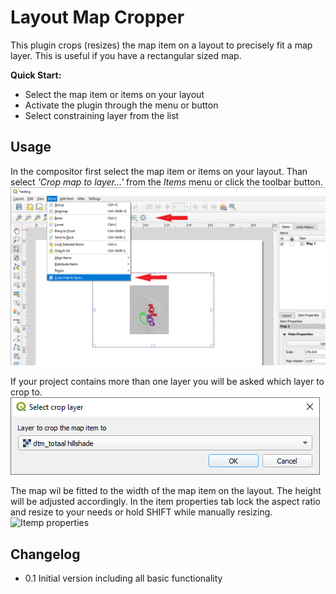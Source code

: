 # Layout Map Cropper
This plugin crops (resizes) the map item on a layout to precisely fit a map layer.
This is useful if you have a rectangular sized map.

__Quick Start:__
* Select the map item or items on your layout
* Activate the plugin through the menu or button
* Select constraining layer from the list

## Usage 
In the compositor first select the map item or items on your layout. 
Than select *'Crop map to layer...'* from the *Items* menu or click the toolbar button.
![Menu and button](/help/help_actions.png)

If your project contains more than one layer you will be asked which layer to crop to.
![Layer selection](/help/help_select_layer.png)

The map wil be fitted to the width of the map item on the layout. The height will be adjusted accordingly.
In the item properties tab lock the aspect ratio and resize to your needs or hold SHIFT while manually resizing.
![Itemp properties](/help/help_extemt_size.png)

## Changelog
* 0.1 Initial version including all basic functionality
